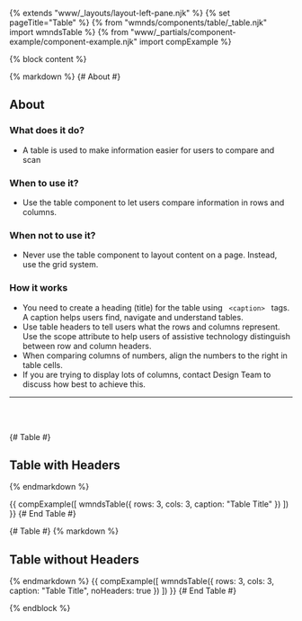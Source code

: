 {% extends "www/_layouts/layout-left-pane.njk" %}
{% set pageTitle="Table" %}
{% from "wmnds/components/table/_table.njk" import wmndsTable %}
{% from "www/_partials/component-example/component-example.njk" import compExample %}

{% block content %}

{% markdown %}
{# About #}

## About

### What does it do?

- A table is used to make information easier for users to compare and scan

### When to use it?

- Use the table component to let users compare information in rows and columns.

### When not to use it?

- Never use the table component to layout content on a page. Instead, use the grid system.

### How it works

- You need to create a heading (title) for the table using <code class="wmnds-website-inline-code"> &lt;caption&gt; </code> tags. A caption helps users find, navigate and understand tables.
- Use table headers to tell users what the rows and columns represent. Use the scope attribute to help users of assistive technology distinguish between row and column headers.
- When comparing columns of numbers, align the numbers to the right in table cells.
- If you are trying to display lots of columns, contact Design Team to discuss how best to achieve this.

---

<br><br>

{# Table #}

## Table with Headers

{% endmarkdown %}

{{
  compExample([
    wmndsTable({
      rows: 3,
      cols: 3,
      caption: "Table Title"
    })
  ])
}}
{# End Table #}

{# Table #}
{% markdown %}

## Table without Headers

{% endmarkdown %}
{{
  compExample([
    wmndsTable({
      rows: 3,
      cols: 3,
      caption: "Table Title",
      noHeaders: true
    })
  ])
}}
{# End Table #}

{% endblock %}
